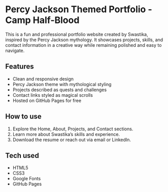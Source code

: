 # Percy Jackson Themed Portfolio - Camp Half-Blood

This is a fun and professional portfolio website created by Swastika, inspired by the Percy Jackson mythology. It showcases projects, skills, and contact information in a creative way while remaining polished and easy to navigate.

## Features
- Clean and responsive design
- Percy Jackson theme with mythological styling
- Projects described as quests and challenges
- Contact links styled as magical scrolls
- Hosted on GitHub Pages for free

## How to use
1. Explore the Home, About, Projects, and Contact sections.
2. Learn more about Swastika’s skills and experience.
3. Download the resume or reach out via email or LinkedIn.

## Tech used
- HTML5
- CSS3
- Google Fonts
- GitHub Pages
